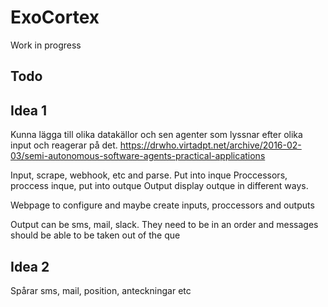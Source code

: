 # ExoCortex

Work in progress

## Todo


## Idea 1 
Kunna lägga till olika datakällor och sen agenter som lyssnar efter olika input och reagerar på det.
https://drwho.virtadpt.net/archive/2016-02-03/semi-autonomous-software-agents-practical-applications

Input, scrape, webhook, etc and parse. Put into inque
Proccessors, proccess inque, put into outque
Output display outque in different ways.

Webpage to configure and maybe create inputs, proccessors and outputs

Output can be sms, mail, slack. They need to be in an order and messages should be able to be taken out of the que

## Idea 2
Spårar sms, mail, position, anteckningar etc